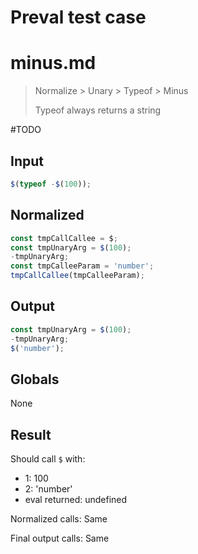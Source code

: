 # Preval test case

# minus.md

> Normalize > Unary > Typeof > Minus
>
> Typeof always returns a string

#TODO

## Input

`````js filename=intro
$(typeof -$(100));
`````

## Normalized

`````js filename=intro
const tmpCallCallee = $;
const tmpUnaryArg = $(100);
-tmpUnaryArg;
const tmpCalleeParam = 'number';
tmpCallCallee(tmpCalleeParam);
`````

## Output

`````js filename=intro
const tmpUnaryArg = $(100);
-tmpUnaryArg;
$('number');
`````

## Globals

None

## Result

Should call `$` with:
 - 1: 100
 - 2: 'number'
 - eval returned: undefined

Normalized calls: Same

Final output calls: Same
